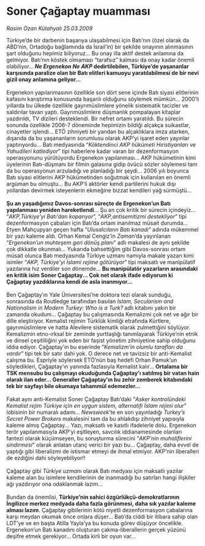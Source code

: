 # Soner Çağaptay muamması

*Rasim Ozan Kütahyalı 25.03.2009*

<div class="taraf_structure_2col_1zq">
<div class="margen_n">



 <p>Türkiye’de bir darbenin başarıya ulaşabilmesi için Batı’nın (özel olarak da ABD’nin, Ortadoğu bağlamında da İsrail’in) bir şekilde onayının alınmasının şart olduğunu hepimiz biliyoruz... Bu onay illa aktif destek anlamına da gelmiyor. Batı’nın köstek olmaması “tarafsız” kalması da onay kadar önemli olabiliyor...<b><i> Ne Ergenekon Ne AKP </i>dedirtilebilen, Türkiye’de yaşananlar karşısında paralize olan bir Batı elitleri kamuoyu yaratılabilmesi de bir nevi gizil onay anlamına geliyor...</b> <br/><br/>Ergenekon yapılanmasının özellikle son dört sene içinde Batı siyasi elitlerinin kafasını karıştırma konusunda başarılı olduğunu söylemek mümkün... 2000’li yıllarda bu ülkede özellikle gayrımüslimlere yönelik sistematik tacizler ve saldırılar tavan yaptı. Gayrımüslimlere düşmanlık pompalayan kitaplar yazdırıldı, TV dizileri desteklendi. Bir nefret ortamı yaratıldı. Bu sürecin sonunda özellikle 2006-7 döneminde hepimizin bildiği alçakça suikastlar, cinayetler işlendi... ETÖ zihniyeti bir yandan bu alçaklıklara imza atarken, dışarıda da bu yaşananların sorumlusu olarak AKP’yi işaret eden yayınlar yaptırıyordu... Batı medyasında “<i>Köktendinci AKP hükümeti Hıristiyanları ve Yahudileri katlediyor</i>” tipi haberlere kadar varan bir dezenformasyon operasyonunu yürütüyordu Ergenekon yapılanması... AKP hükümetinin kimi üyelerinin Batı-düşmanı bir filmin galasına gidip övücü sözler söylemesi tam da bu operasyonun arzuladığı ve planladığı bir şeydi... 2006 yılı boyunca Batı siyasi elitlerini AKP hükümetinden soğutmak için kullanılan en önemli argüman bu olmuştu... Bu AKP’li aktörler kendi partilerini hukuk dışı yollardan devirmek isteyenlerin ekmeğine bizzat kendileri yağ sürmüştü...<b> <br/><br/>Şu an yaşadığımız Davos-sonrası süreçte de Ergenekon’un Batı yapılanması yeniden hareketlendi</b>... Şu an çok kritik bir sürecin içindeyiz... “<i>AKP,Türkiye’yi Batı’dan koparıyor</i>”, “<i>AKP,antisemitizmi destekliyor</i>” tipi dezenformasyon çabaları için Batı’da ortam inanılmaz müsait durumda... Etyen Mahçupyan geçen hafta “<i>Ulusalcıların Batı kanadı</i>” adında mükemmel bir yazı kaleme aldı. Orhan Kemal Cengiz’in <i>Zaman</i>’da yayınlanan “<i>Ergenekon’un muhteşem geri dönüş planı</i>” adlı makalesi de aynı şekilde çok dikkatle okunmalı... Yukarıda bahsettiğim gibi Davos-sonrası ortam müsait olunca Batı medyasında Türkiye uzmanı namıyla makale yazan kimi isimler “<i>AKP, Türkiye’yi İslami rejime götürüyor</i>” tipi maksatlı ve manipülatif yazılarına hız verdiler son dönemde... <b>Bu manipülatör yazarların arasındaki en kritik isim Soner Çağaptay... Çok net olarak ifade ediyorum ki Çağaptay yazdıklarına kendi de asla inanmıyor...</b> <br/><br/>Ben Çağaptay’ın Yale Üniversitesi’ne doktora tezi olarak sunduğu, sonrasında da Routledge tarafından basılan <i>Islam, Secularism and Nationalism in Modern Turkey: Who is a Turk?</i> adlı kitabını yakın bir zamanda okudum... Çağaptay bu çalışmasında Kemalizmi çok net ve ağır bir dille eleştiriyor. Kemalist rejimin Türklük kimliği etrafında Kürtlere, gayrımüslimlere ve hatta Alevilere sistematik olarak zulmettiğini söylüyor. Kemalizmin etno-ırksal bir zeminde yurttaşlığı tanımlayarak Türkiye’nin etnik ve dinsel çeşitliliğini yok eden bir faşist yönetim zihniyetine sahip olduğunu iddia ediyor. Çağaptay’ın bu eserinde “<i>Kemalizm’in olumlu tarafları da vardır</i>” tipi tek bir satır dahi yok. O derece net ve tavizsiz bir anti-Kemalist çalışma bu. Espriyle söylersek ETÖ’nün baş hedefi Orhan Pamuk’un söyledikleri, Çağaptay’ın yanında fazlasıyla Kemalist kalır... <b>Ortalama bir TSK mensubu bu çalışmayı okuduğunda Çağaptay’ı satılmış bir vatan hain olarak ilan eder... Generaller Çağaptay’ın bu zehir zemberek kitabındaki tek bir sayfayı bile okumaya tahammül edemezler...</b> <br/><br/>Fakat aynı anti-Kemalist Soner Çağaptay Batı’daki “<i>Asker kontrolündeki Kemalist rejim Türkiye için en uygun sistem, alternatifi İslam rejimi olur</i>” lobisinin bir numaralı adamı... <i>Newsweek</i>’te en son yayınladığı <i>Turkey’s Secret Power Brokers</i> makalesini tam da bu ahlakdışı zihniyet yapısıyla kaleme almış Çağaptay... Yazı, maksatlı ve kasıtlı ifadelerle dolu. Ergenekon terör yapılanmasıyla AKP’yi eşitleyen, savcılık iddianamesinde olanları fantezi olarak küçümseyen, bu soruşturma sürecini “<i>AKP’nin muhaliflerini sindirmesi</i>” olarak anlatan utanç verici bir yazı bu... Çağaptay, daha evvel de yaptığı gibi liberalizmi de istismar etmeyi de ihmal etmiyor. AKP’nin liberalleri de ezdiğini dahi söyleyebiliyor!! <br/><br/>Çağaptay gibi <i>Türkiye uzmanı</i> olarak Batı medyası için maksatlı yazılar kaleme alan bu isimlere kendilerinin de inanmadığı bu satırları hangi ilişkiler ağı yazdırıyor ona odaklanmak lazım... <br/><br/>Bundan da önemlisi, <b>Türkiye’nin sahici özgürlükçü-demokratlarının İngilizce merkez medyada daha fazla görünmesi, daha sık yazılar kaleme alması lazım</b>. Çağaptay gibilerinin kötü niyetli dezenformasyon çabalarına karşı meydan okumak önce onlara düşer... Batı’da ciddi bir itibara sahip olan LDT’ye ve en başta Atilla Yayla’ya bu konuda görev düşüyor öncelikle. Ergenekon’un Batı kanadını oluşturan çakma-liberallerin gerçek yüzünü deşifre etmek gerekiyor... Ortada kirli bir oyun var...</p>
<br/>
<br/>
<br/>



<br/>


<div id="taraf_not">
</div>

</div>


</div>
